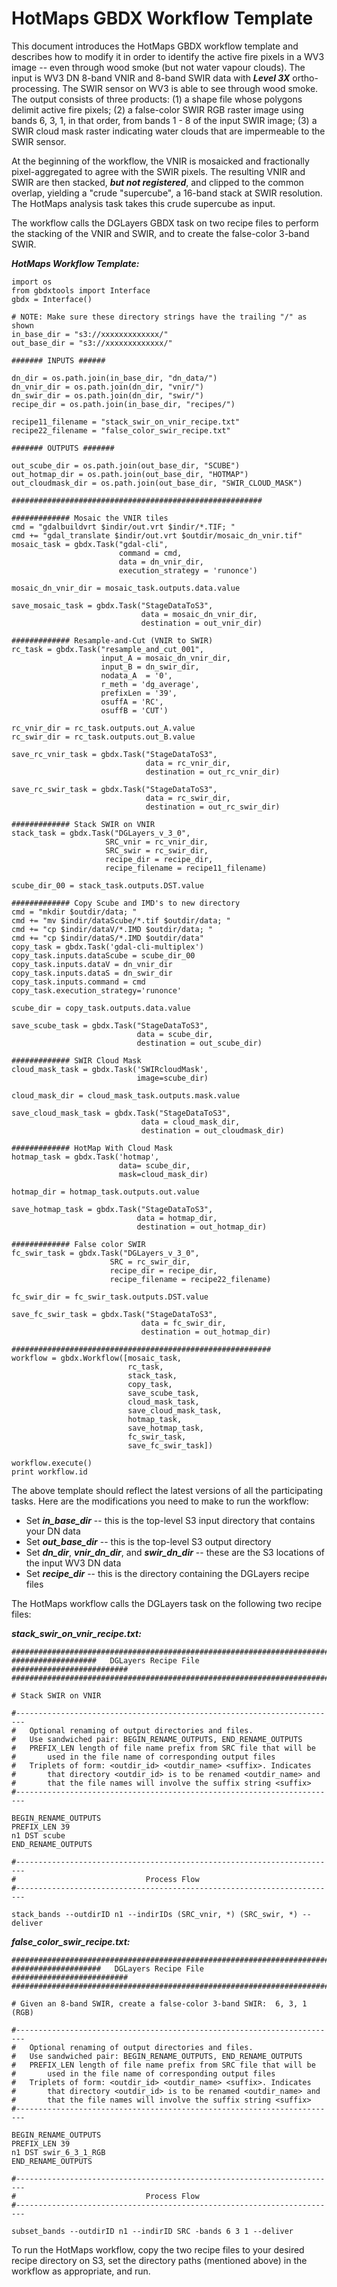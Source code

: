 # HotMaps GBDX Workflow Template

This document introduces the HotMaps GBDX workflow template and describes how to modify it in order to identify the active fire pixels in a WV3 image -- even through wood smoke (but not water vapour clouds). The input is WV3 DN 8-band VNIR and 8-band SWIR data with **_Level 3X_** ortho-processing. The SWIR sensor on WV3 is able to see through wood smoke. The output consists of three products: (1) a shape file whose polygons delimit active fire pixels; (2) a false-color SWIR RGB raster image using bands 6, 3, 1, in that order, from bands 1 - 8 of the input SWIR image; (3) a SWIR cloud mask raster indicating water clouds that are impermeable to the SWIR sensor. 

At the beginning of the workflow, the VNIR is mosaicked and fractionally pixel-aggregated to agree with the SWIR pixels.  The resulting VNIR and SWIR are then stacked, **_but not registered_**, and clipped to the common overlap, yielding a "crude "supercube", a 16-band stack at SWIR resolution. The HotMaps analysis task takes this crude supercube as input. 

The workflow calls the DGLayers GBDX task on two recipe files to perform the stacking of the VNIR and SWIR, and to create the false-color 3-band SWIR. 

<!--
***************************************************************************
-->

**_HotMaps Workflow Template:_** 

```shell
import os
from gbdxtools import Interface
gbdx = Interface()

# NOTE: Make sure these directory strings have the trailing "/" as shown
in_base_dir = "s3://xxxxxxxxxxxxx/"
out_base_dir = "s3://xxxxxxxxxxxxx/"

####### INPUTS ######

dn_dir = os.path.join(in_base_dir, "dn_data/")
dn_vnir_dir = os.path.join(dn_dir, "vnir/")
dn_swir_dir = os.path.join(dn_dir, "swir/")
recipe_dir = os.path.join(in_base_dir, "recipes/")

recipe11_filename = "stack_swir_on_vnir_recipe.txt"
recipe22_filename = "false_color_swir_recipe.txt"

####### OUTPUTS #######

out_scube_dir = os.path.join(out_base_dir, "SCUBE")
out_hotmap_dir = os.path.join(out_base_dir, "HOTMAP")
out_cloudmask_dir = os.path.join(out_base_dir, "SWIR_CLOUD_MASK")

########################################################

############# Mosaic the VNIR tiles
cmd = "gdalbuildvrt $indir/out.vrt $indir/*.TIF; "
cmd += "gdal_translate $indir/out.vrt $outdir/mosaic_dn_vnir.tif"
mosaic_task = gbdx.Task("gdal-cli",
                        command = cmd,
                        data = dn_vnir_dir,
                        execution_strategy = 'runonce')

mosaic_dn_vnir_dir = mosaic_task.outputs.data.value

save_mosaic_task = gbdx.Task("StageDataToS3",
                             data = mosaic_dn_vnir_dir,
                             destination = out_vnir_dir)

############# Resample-and-Cut (VNIR to SWIR)
rc_task = gbdx.Task("resample_and_cut_001",
                    input_A = mosaic_dn_vnir_dir,
                    input_B = dn_swir_dir,
                    nodata_A  = '0',
                    r_meth = 'dg_average',
                    prefixLen = '39',
                    osuffA = 'RC',
                    osuffB = 'CUT')

rc_vnir_dir = rc_task.outputs.out_A.value
rc_swir_dir = rc_task.outputs.out_B.value

save_rc_vnir_task = gbdx.Task("StageDataToS3",
                              data = rc_vnir_dir,
                              destination = out_rc_vnir_dir)

save_rc_swir_task = gbdx.Task("StageDataToS3",
                              data = rc_swir_dir,
                              destination = out_rc_swir_dir)

############# Stack SWIR on VNIR
stack_task = gbdx.Task("DGLayers_v_3_0",
                     SRC_vnir = rc_vnir_dir,
                     SRC_swir = rc_swir_dir,
                     recipe_dir = recipe_dir,
                     recipe_filename = recipe11_filename)

scube_dir_00 = stack_task.outputs.DST.value

############# Copy Scube and IMD's to new directory
cmd = "mkdir $outdir/data; "
cmd += "mv $indir/dataScube/*.tif $outdir/data; "
cmd += "cp $indir/dataV/*.IMD $outdir/data; "
cmd += "cp $indir/dataS/*.IMD $outdir/data"
copy_task = gbdx.Task('gdal-cli-multiplex')
copy_task.inputs.dataScube = scube_dir_00
copy_task.inputs.dataV = dn_vnir_dir
copy_task.inputs.dataS = dn_swir_dir
copy_task.inputs.command = cmd
copy_task.execution_strategy='runonce'

scube_dir = copy_task.outputs.data.value

save_scube_task = gbdx.Task("StageDataToS3",
                            data = scube_dir,
                            destination = out_scube_dir)

############# SWIR Cloud Mask
cloud_mask_task = gbdx.Task('SWIRcloudMask',
                            image=scube_dir)

cloud_mask_dir = cloud_mask_task.outputs.mask.value

save_cloud_mask_task = gbdx.Task("StageDataToS3",
                             data = cloud_mask_dir,
                             destination = out_cloudmask_dir)

############# HotMap With Cloud Mask
hotmap_task = gbdx.Task('hotmap',
                        data= scube_dir,
                        mask=cloud_mask_dir)

hotmap_dir = hotmap_task.outputs.out.value

save_hotmap_task = gbdx.Task("StageDataToS3",
                            data = hotmap_dir,
                            destination = out_hotmap_dir)

############# False color SWIR
fc_swir_task = gbdx.Task("DGLayers_v_3_0",
                      SRC = rc_swir_dir,
                      recipe_dir = recipe_dir,
                      recipe_filename = recipe22_filename)
 
fc_swir_dir = fc_swir_task.outputs.DST.value

save_fc_swir_task = gbdx.Task("StageDataToS3",
                             data = fc_swir_dir,
                             destination = out_hotmap_dir)

##########################################################
workflow = gbdx.Workflow([mosaic_task,
                          rc_task,
                          stack_task,
                          copy_task,
                          save_scube_task,
                          cloud_mask_task,
                          save_cloud_mask_task,
                          hotmap_task,
                          save_hotmap_task,
                          fc_swir_task,
                          save_fc_swir_task])

workflow.execute()
print workflow.id
```

<!--
***************************************************************************
-->

The above template should reflect the latest versions of all the participating tasks. 
Here are the modifications you need to make to run the workflow:
 
* Set **_in_base_dir_** -- this is the top-level S3 input directory that contains your DN data 
* Set **_out_base_dir_** -- this is the top-level S3 output directory
* Set **_dn_dir_**, **_vnir_dn_dir_**, and **_swir_dn_dir_** -- these are the S3 locations of the input WV3 DN data 
* Set **_recipe_dir_** -- this is the directory containing the DGLayers recipe files

<!--
***************************************************************************
-->

The HotMaps workflow calls the DGLayers task on the following two recipe files:

**_stack_swir_on_vnir_recipe.txt:_**

```shell
#########################################################################
###################   DGLayers Recipe File    ##########################
#########################################################################

# Stack SWIR on VNIR

#------------------------------------------------------------------------
#	Optional renaming of output directories and files.
# 	Use sandwiched pair: BEGIN_RENAME_OUTPUTS, END_RENAME_OUTPUTS
#   PREFIX_LEN length of file name prefix from SRC file that will be 
#		used in the file name of corresponding output files
#   Triplets of form: <outdir_id> <outdir_name> <suffix>. Indicates 
#   	that directory <outdir_id> is to be renamed <outdir_name> and 
#		that the file names will involve the suffix string <suffix>
#------------------------------------------------------------------------

BEGIN_RENAME_OUTPUTS
PREFIX_LEN 39
n1 DST scube
END_RENAME_OUTPUTS

#------------------------------------------------------------------------
#                             Process Flow 
#------------------------------------------------------------------------

stack_bands --outdirID n1 --indirIDs (SRC_vnir, *) (SRC_swir, *) --deliver
```

<!--
***************************************************************************
-->

**_false_color_swir_recipe.txt:_**

```shell
#########################################################################
####################   DGLayers Recipe File    ##########################
#########################################################################

# Given an 8-band SWIR, create a false-color 3-band SWIR:  6, 3, 1 (RGB)

#------------------------------------------------------------------------
#	Optional renaming of output directories and files.
# 	Use sandwiched pair: BEGIN_RENAME_OUTPUTS, END_RENAME_OUTPUTS
#   PREFIX_LEN length of file name prefix from SRC file that will be 
#		used in the file name of corresponding output files
#   Triplets of form: <outdir_id> <outdir_name> <suffix>. Indicates 
#   	that directory <outdir_id> is to be renamed <outdir_name> and 
#		that the file names will involve the suffix string <suffix>
#------------------------------------------------------------------------

BEGIN_RENAME_OUTPUTS
PREFIX_LEN 39
n1 DST swir_6_3_1_RGB
END_RENAME_OUTPUTS

#------------------------------------------------------------------------
#                             Process Flow 
#------------------------------------------------------------------------

subset_bands --outdirID n1 --indirID SRC -bands 6 3 1 --deliver
```

<!--
***************************************************************************
-->

To run the HotMaps workflow, copy the two recipe files to your desired recipe directory on S3, set the directory paths (mentioned above) in the workflow as appropriate, and run. 
















